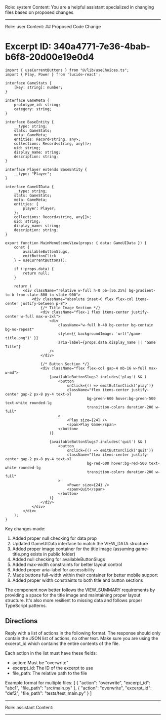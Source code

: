 Role: system
Content: You are a helpful assistant specialized in changing files based on proposed changes.
__________________
Role: user
Content: ## Proposed Code Change
# Excerpt ID: 340a4771-7e36-4bab-b6f8-20d00e19e0d4
```tsx main_game/templates/MainMenuScene.tsx
import { useCurrentButtons } from "@/lib/useChoices.ts";
import { Play, Power } from 'lucide-react';

interface GameStats {
    [key: string]: number;
}

interface GameMeta {
    prototype_id: string;
    category: string;
}

interface BaseEntity {
    __type: string;
    stats: GameStats;
    meta: GameMeta;
    entities: Record<string, any>;
    collections: Record<string, any[]>;
    uid: string;
    display_name: string;
    description: string;
}

interface Player extends BaseEntity {
    __type: "Player";
}

interface GameUIData {
    __type: string;
    stats: GameStats;
    meta: GameMeta;
    entities: {
        player: Player;
    };
    collections: Record<string, any[]>;
    uid: string;
    display_name: string;
    description: string;
}

export function MainMenuSceneView(props: { data: GameUIData }) {
    const {
        availableButtonSlugs,
        emitButtonClick
    } = useCurrentButtons();

    if (!props.data) {
        return null;
    }

    return (
        <div className="relative w-full h-0 pb-[56.25%] bg-gradient-to-b from-slate-800 to-slate-900">
            <div className="absolute inset-0 flex flex-col items-center justify-between p-8">
                {/* Title Image Section */}
                <div className="flex-1 flex items-center justify-center w-full max-w-2xl">
                    <div 
                        className="w-full h-48 bg-center bg-contain bg-no-repeat"
                        style={{ backgroundImage: 'url("/game-title.png")' }}
                        aria-label={props.data.display_name || "Game Title"}
                    />
                </div>

                {/* Button Section */}
                <div className="flex flex-col gap-4 mb-16 w-full max-w-md">
                    {availableButtonSlugs?.includes('play') && (
                        <button
                            onClick={() => emitButtonClick('play')}
                            className="flex items-center justify-center gap-2 px-8 py-4 text-xl 
                                     bg-green-600 hover:bg-green-500 text-white rounded-lg 
                                     transition-colors duration-200 w-full"
                        >
                            <Play size={24} />
                            <span>Play Game</span>
                        </button>
                    )}

                    {availableButtonSlugs?.includes('quit') && (
                        <button
                            onClick={() => emitButtonClick('quit')}
                            className="flex items-center justify-center gap-2 px-8 py-4 text-xl 
                                     bg-red-600 hover:bg-red-500 text-white rounded-lg 
                                     transition-colors duration-200 w-full"
                        >
                            <Power size={24} />
                            <span>Quit</span>
                        </button>
                    )}
                </div>
            </div>
        </div>
    );
}
```

Key changes made:
1. Added proper null checking for data prop
2. Updated GameUIData interface to match the VIEW_DATA structure
3. Added proper image container for the title image (assuming game-title.png exists in public folder)
4. Added null checking for availableButtonSlugs
5. Added max-width constraints for better layout control
6. Added proper aria-label for accessibility
7. Made buttons full-width within their container for better mobile support
8. Added proper width constraints to both title and button sections

The component now better follows the VIEW_SUMMARY requirements by providing a space for the title image and maintaining proper layout structure. It's also more resilient to missing data and follows proper TypeScript patterns.

## Directions
Reply with a list of actions in the following format. The response should only contain the JSON list of actions, no other text.
Make sure you are using the excerpt_id which contains the entire contents of the file.

Each action in the list must have these fields:
- action: Must be "overwrite"
- excerpt_id: The ID of the excerpt to use
- file_path: The relative path to the file

Example format for multiple files:
[
    {
        "action": "overwrite",
        "excerpt_id": "abc1",
        "file_path": "src/main.py"
    },
    {
        "action": "overwrite",
        "excerpt_id": "def2",
        "file_path": "tests/test_main.py"
    }
]
__________________
Role: assistant
Content: 
__________________
